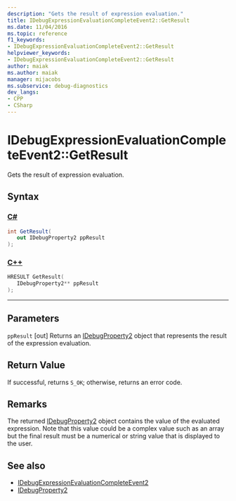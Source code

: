 ```yaml
---
description: "Gets the result of expression evaluation."
title: IDebugExpressionEvaluationCompleteEvent2::GetResult
ms.date: 11/04/2016
ms.topic: reference
f1_keywords:
- IDebugExpressionEvaluationCompleteEvent2::GetResult
helpviewer_keywords:
- IDebugExpressionEvaluationCompleteEvent2::GetResult
author: maiak
ms.author: maiak
manager: mijacobs
ms.subservice: debug-diagnostics
dev_langs:
- CPP
- CSharp
---
```

# IDebugExpressionEvaluationCompleteEvent2::GetResult

Gets the result of expression evaluation.

## Syntax

### [C#](#tab/csharp)
```csharp
int GetResult( 
   out IDebugProperty2 ppResult
);
```
### [C++](#tab/cpp)
```cpp
HRESULT GetResult( 
   IDebugProperty2** ppResult
);
```
---

## Parameters
`ppResult`
[out] Returns an [IDebugProperty2](../../../extensibility/debugger/reference/idebugproperty2.md) object that represents the result of the expression evaluation.

## Return Value
 If successful, returns `S_OK`; otherwise, returns an error code.

## Remarks
 The returned [IDebugProperty2](../../../extensibility/debugger/reference/idebugproperty2.md) object contains the value of the evaluated expression. Note that this value could be a complex value such as an array but the final result must be a numerical or string value that is displayed to the user.

## See also
- [IDebugExpressionEvaluationCompleteEvent2](../../../extensibility/debugger/reference/idebugexpressionevaluationcompleteevent2.md)
- [IDebugProperty2](../../../extensibility/debugger/reference/idebugproperty2.md)
